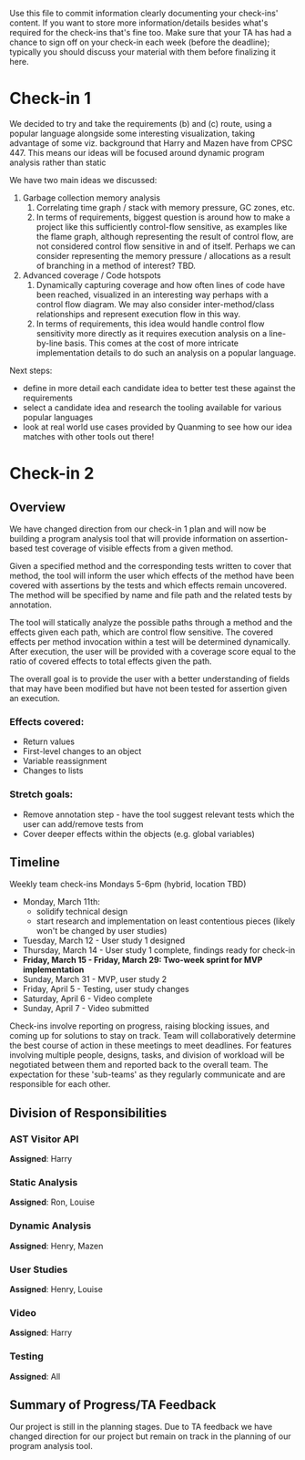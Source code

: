 Use this file to commit information clearly documenting your check-ins' content. If you want to store more information/details besides what's required for the check-ins that's fine too. Make sure that your TA has had a chance to sign off on your check-in each week (before the deadline); typically you should discuss your material with them before finalizing it here.

# Check-in 1

We decided to try and take the requirements (b) and (c) route,
using a popular language alongside some interesting visualization,
taking advantage of some viz. background that Harry and Mazen have
from CPSC 447. This means our ideas will be focused around dynamic
program analysis rather than static

We have two main ideas we discussed:
1. Garbage collection memory analysis
   1. Correlating time graph / stack with memory pressure, GC zones, etc.
   2. In terms of requirements, biggest question is around how to make a
project like this sufficiently control-flow sensitive, as examples like
the flame graph, although representing the result of control flow, are not
considered control flow sensitive in and of itself. Perhaps we can consider
representing the memory pressure / allocations as a result of branching in
a method of interest? TBD.
2. Advanced coverage / Code hotspots
   1. Dynamically capturing coverage and how often lines of code have been
reached, visualized in an interesting way perhaps with a control flow diagram.
We may also consider inter-method/class relationships and represent execution flow
in this way.
   2. In terms of requirements, this idea would handle control flow sensitivity
more directly as it requires execution analysis on a line-by-line basis. This comes
at the cost of more intricate implementation details to do such an analysis on a
popular language.

Next steps:
- define in more detail each candidate idea to better test these against the
requirements
- select a candidate idea and research the tooling available for various popular
languages
- look at real world use cases provided by Quanming to see how our idea matches
with other tools out there!

# Check-in 2

## Overview
We have changed direction from our check-in 1 plan and will now be building a 
program analysis tool that will provide information on assertion-based test
coverage of visible effects from a given method.

Given a specified method and the corresponding tests written to cover that 
method, the tool will inform the user which effects of the method have been 
covered with assertions by the tests and which effects remain uncovered. The method will 
be specified by name and file path and the related tests by annotation.

The tool will statically analyze the possible paths through a method and the effects
given each path, which are control flow sensitive. The covered effects per method invocation
within a test will be determined dynamically. After execution, the user will be 
provided with a coverage score equal to the ratio of covered effects to total effects
given the path.

The overall goal is to provide the user with a better understanding of fields that 
may have been modified but have not been tested for assertion given an execution.

### Effects covered:
- Return values
- First-level changes to an object
- Variable reassignment
- Changes to lists

### Stretch goals:
- Remove annotation step - have the tool suggest relevant tests which the user can add/remove tests from
- Cover deeper effects within the objects (e.g. global variables)

## Timeline

Weekly team check-ins Mondays 5-6pm (hybrid, location TBD)
- Monday, March 11th:
  - solidify technical design
  - start research and implementation on least contentious pieces (likely won't be changed by user studies)
- Tuesday, March 12 - User study 1 designed
- Thursday, March 14 - User study 1 complete, findings ready for check-in
-  **Friday, March 15 - Friday, March 29: Two-week sprint for MVP implementation**
- Sunday, March 31 - MVP, user study 2
- Friday, April 5 - Testing, user study changes
- Saturday, April 6 - Video complete
- Sunday, April 7 - Video submitted

Check-ins involve reporting on progress, raising blocking issues, and coming up for solutions to stay on track. 
Team will collaboratively determine the best course of action in these meetings to meet deadlines. For features 
involving multiple people, designs, tasks, and division of workload will be negotiated between them and reported back 
to the overall team. The expectation for these 'sub-teams' as they regularly communicate and are responsible for each 
other.

## Division of Responsibilities

### AST Visitor API
**Assigned**: Harry

### Static Analysis
**Assigned**: Ron, Louise

### Dynamic Analysis
**Assigned**: Henry, Mazen

### User Studies
**Assigned**: Henry, Louise

### Video
**Assigned**: Harry

### Testing
**Assigned**: All

## Summary of Progress/TA Feedback
Our project is still in the planning stages. Due to TA feedback we have changed direction for our project 
but remain on track in the planning of our program analysis tool.

